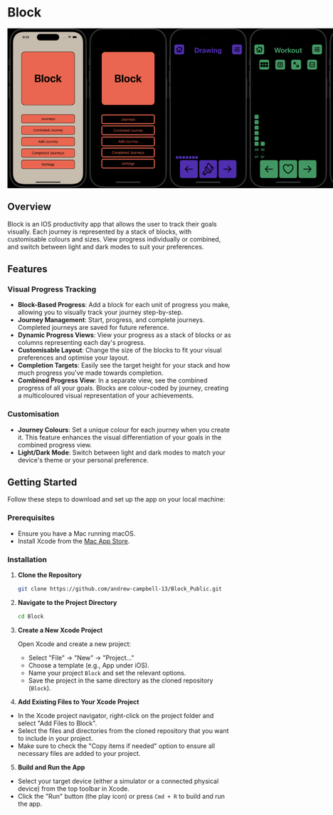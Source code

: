 # Block



<div style="display: flex; justify-content: space-around;">
  <img src="https://github.com/andrew-campbell-13/Block_Public/blob/master/home_light.png" width="180" alt="Screenshot 1">
   <img src="https://github.com/andrew-campbell-13/Block_Public/blob/master/home_dark.png" width="180" alt="Screenshot 1">
   <img src="https://github.com/andrew-campbell-13/Block_Public/blob/master/journey_1.png" width="180" alt="Screenshot 1">
   <img src="https://github.com/andrew-campbell-13/Block_Public/blob/master/journey_2.png" width="180" alt="Screenshot 1">
   <img src="https://github.com/andrew-campbell-13/Block_Public/blob/master/combined_journey.png" width="180" alt="Screenshot 1">
</div>

## Overview

Block is an IOS productivity app that allows the user to track their goals visually. Each journey is represented by a stack of blocks, with customisable colours and sizes. View progress individually or combined, and switch between light and dark modes to suit your preferences.

## Features

### Visual Progress Tracking
- **Block-Based Progress**: Add a block for each unit of progress you make, allowing you to visually track your journey step-by-step.
- **Journey Management**: Start, progress, and complete journeys. Completed journeys are saved for future reference.
- **Dynamic Progress Views**: View your progress as a stack of blocks or as columns representing each day's progress.
- **Customisable Layout**: Change the size of the blocks to fit your visual preferences and optimise your layout.
- **Completion Targets**: Easily see the target height for your stack and how much progress you've made towards completion.
- **Combined Progress View**: In a separate view, see the combined progress of all your goals. Blocks are colour-coded by journey, creating a multicoloured visual representation of your achievements.

### Customisation
- **Journey Colours**: Set a unique colour for each journey when you create it. This feature enhances the visual differentiation of your goals in the combined progress view.
- **Light/Dark Mode**: Switch between light and dark modes to match your device's theme or your personal preference.


## Getting Started

Follow these steps to download and set up the app on your local machine:

### Prerequisites

- Ensure you have a Mac running macOS.
- Install Xcode from the [Mac App Store](https://apps.apple.com/us/app/xcode/id497799835?mt=12).

### Installation

1. **Clone the Repository**
   ```bash
   git clone https://github.com/andrew-campbell-13/Block_Public.git

2. **Navigate to the Project Directory**
   ```bash
   cd Block
   
3. **Create a New Xcode Project**

   Open Xcode and create a new project:
   - Select "File" -> "New" -> "Project..."
   - Choose a template (e.g., App under iOS).
   - Name your project `Block` and set the relevant options.
   - Save the project in the same directory as the cloned repository (`Block`).

4. **Add Existing Files to Your Xcode Project**

- In the Xcode project navigator, right-click on the project folder and select "Add Files to Block".
- Select the files and directories from the cloned repository that you want to include in your project.
- Make sure to check the "Copy items if needed" option to ensure all necessary files are added to your project.

5. **Build and Run the App**

- Select your target device (either a simulator or a connected physical device) from the top toolbar in Xcode.
- Click the "Run" button (the play icon) or press `Cmd + R` to build and run the app.


